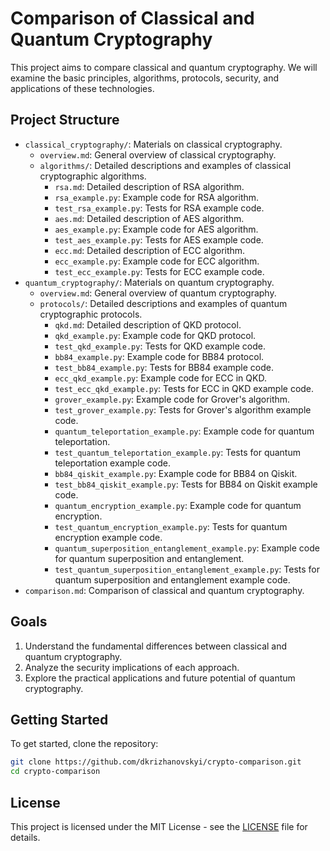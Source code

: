 
# Comparison of Classical and Quantum Cryptography

This project aims to compare classical and quantum cryptography. We will examine the basic principles, algorithms, protocols, security, and applications of these technologies.

## Project Structure

- `classical_cryptography/`: Materials on classical cryptography.
  - `overview.md`: General overview of classical cryptography.
  - `algorithms/`: Detailed descriptions and examples of classical cryptographic algorithms.
    - `rsa.md`: Detailed description of RSA algorithm.
    - `rsa_example.py`: Example code for RSA algorithm.
    - `test_rsa_example.py`: Tests for RSA example code.
    - `aes.md`: Detailed description of AES algorithm.
    - `aes_example.py`: Example code for AES algorithm.
    - `test_aes_example.py`: Tests for AES example code.
    - `ecc.md`: Detailed description of ECC algorithm.
    - `ecc_example.py`: Example code for ECC algorithm.
    - `test_ecc_example.py`: Tests for ECC example code.
- `quantum_cryptography/`: Materials on quantum cryptography.
  - `overview.md`: General overview of quantum cryptography.
  - `protocols/`: Detailed descriptions and examples of quantum cryptographic protocols.
    - `qkd.md`: Detailed description of QKD protocol.
    - `qkd_example.py`: Example code for QKD protocol.
    - `test_qkd_example.py`: Tests for QKD example code.
    - `bb84_example.py`: Example code for BB84 protocol.
    - `test_bb84_example.py`: Tests for BB84 example code.
    - `ecc_qkd_example.py`: Example code for ECC in QKD.
    - `test_ecc_qkd_example.py`: Tests for ECC in QKD example code.
    - `grover_example.py`: Example code for Grover's algorithm.
    - `test_grover_example.py`: Tests for Grover's algorithm example code.
    - `quantum_teleportation_example.py`: Example code for quantum teleportation.
    - `test_quantum_teleportation_example.py`: Tests for quantum teleportation example code.
    - `bb84_qiskit_example.py`: Example code for BB84 on Qiskit.
    - `test_bb84_qiskit_example.py`: Tests for BB84 on Qiskit example code.
    - `quantum_encryption_example.py`: Example code for quantum encryption.
    - `test_quantum_encryption_example.py`: Tests for quantum encryption example code.
    - `quantum_superposition_entanglement_example.py`: Example code for quantum superposition and entanglement.
    - `test_quantum_superposition_entanglement_example.py`: Tests for quantum superposition and entanglement example code.
- `comparison.md`: Comparison of classical and quantum cryptography.

## Goals

1. Understand the fundamental differences between classical and quantum cryptography.
2. Analyze the security implications of each approach.
3. Explore the practical applications and future potential of quantum cryptography.

## Getting Started

To get started, clone the repository:

```sh
git clone https://github.com/dkrizhanovskyi/crypto-comparison.git
cd crypto-comparison
```

## License

This project is licensed under the MIT License - see the [LICENSE](LICENSE) file for details.
